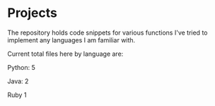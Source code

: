 # Projects

The repository holds code snippets for various functions I've tried to implement any languages I am familiar with. 


Current total files here by language are:

Python: 5 

Java: 2   

Ruby 1
